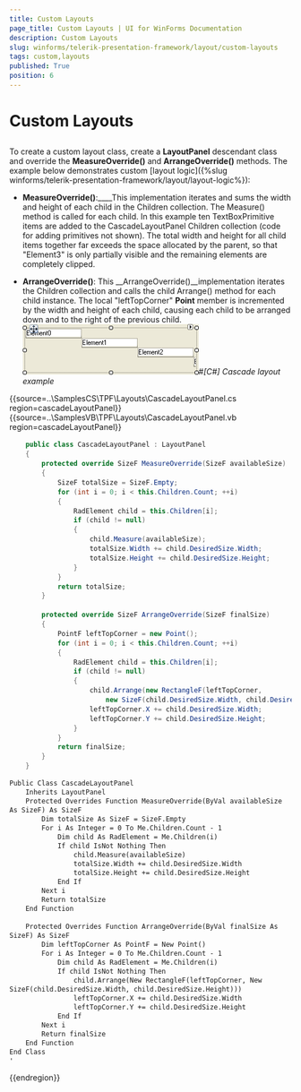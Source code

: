 ```yaml
---
title: Custom Layouts
page_title: Custom Layouts | UI for WinForms Documentation
description: Custom Layouts
slug: winforms/telerik-presentation-framework/layout/custom-layouts
tags: custom,layouts
published: True
position: 6
---
```


# Custom Layouts



## 

To create a custom layout class, create a __LayoutPanel__ descendant class and override the 
        __MeasureOverride()__ and __ArrangeOverride()__ methods. The example below demonstrates 
        custom [layout logic]({%slug winforms/telerik-presentation-framework/layout/layout-logic%}):

* __MeasureOverride()__:____This implementation iterates and sums the width and height of 
            each child in the Children collection. The Measure() method is called for each child. In this example ten TextBoxPrimitive items are 
            added to the CascadeLayoutPanel Children collection (code for adding primitives not shown). The total width and height for all child 
            items together far exceeds the space allocated by the parent, so that "Element3" is only partially visible and the remaining elements 
            are completely clipped.

* __ArrangeOverride()__: This __ArrangeOverride()__implementation iterates the Children 
            collection and calls the child Arrange() method for each child instance. The local "leftTopCorner" __Point__ 
            member is incremented by the width and height of each child, causing each child to be arranged down and to the right of the previous child. ![tpf-layout-custom-layout 001](images/tpf-layout-custom-layout001.png)#_[C#] Cascade layout example_

	



{{source=..\SamplesCS\TPF\Layouts\CascadeLayoutPanel.cs region=cascadeLayoutPanel}} 
{{source=..\SamplesVB\TPF\Layouts\CascadeLayoutPanel.vb region=cascadeLayoutPanel}} 

````C#
    public class CascadeLayoutPanel : LayoutPanel
    {
        protected override SizeF MeasureOverride(SizeF availableSize)
        {
            SizeF totalSize = SizeF.Empty;
            for (int i = 0; i < this.Children.Count; ++i)
            {
                RadElement child = this.Children[i];
                if (child != null)
                {
                    child.Measure(availableSize);
                    totalSize.Width += child.DesiredSize.Width;
                    totalSize.Height += child.DesiredSize.Height;
                }
            }
            return totalSize;
        }

        protected override SizeF ArrangeOverride(SizeF finalSize)
        {
            PointF leftTopCorner = new Point();
            for (int i = 0; i < this.Children.Count; ++i)
            {
                RadElement child = this.Children[i];
                if (child != null)
                {
                    child.Arrange(new RectangleF(leftTopCorner,
                        new SizeF(child.DesiredSize.Width, child.DesiredSize.Height)));
                    leftTopCorner.X += child.DesiredSize.Width;
                    leftTopCorner.Y += child.DesiredSize.Height;
                }
            }
            return finalSize;
        }
    }
````
````VB.NET
Public Class CascadeLayoutPanel
    Inherits LayoutPanel
    Protected Overrides Function MeasureOverride(ByVal availableSize As SizeF) As SizeF
        Dim totalSize As SizeF = SizeF.Empty
        For i As Integer = 0 To Me.Children.Count - 1
            Dim child As RadElement = Me.Children(i)
            If child IsNot Nothing Then
                child.Measure(availableSize)
                totalSize.Width += child.DesiredSize.Width
                totalSize.Height += child.DesiredSize.Height
            End If
        Next i
        Return totalSize
    End Function

    Protected Overrides Function ArrangeOverride(ByVal finalSize As SizeF) As SizeF
        Dim leftTopCorner As PointF = New Point()
        For i As Integer = 0 To Me.Children.Count - 1
            Dim child As RadElement = Me.Children(i)
            If child IsNot Nothing Then
                child.Arrange(New RectangleF(leftTopCorner, New SizeF(child.DesiredSize.Width, child.DesiredSize.Height)))
                leftTopCorner.X += child.DesiredSize.Width
                leftTopCorner.Y += child.DesiredSize.Height
            End If
        Next i
        Return finalSize
    End Function
End Class
'
````

{{endregion}} 



